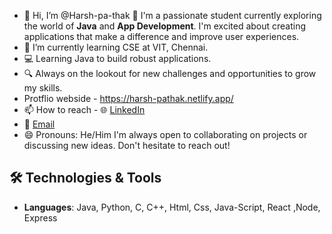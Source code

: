- 👋 Hi, I’m @Harsh-pa-thak
🌟 I'm a passionate student currently exploring the world of **Java** and **App Development**.
I'm excited about creating applications that make a difference and improve user experiences.
- 🌱 I’m currently learning CSE at VIT, Chennai.
- 💻 Learning Java to build robust applications.
- 🔍 Always on the lookout for new challenges and opportunities to grow my skills.
- Protflio webside -  https://harsh-pathak.netlify.app/
- 📫 How to reach - 🌐 [LinkedIn](https://www.linkedin.com/in/harsh-pathak-48389b1a3/)
- 📧 [Email](mailto:harsh9934530656pathak@gmail.com)
- 😄 Pronouns: He/Him
I'm always open to collaborating on projects or discussing new ideas. Don't hesitate to reach out!

## 🛠️ Technologies & Tools
- **Languages**: Java, Python, C, C++, Html, Css, Java-Script, React ,Node, Express 
<!---
Harsh-pa-thak/Harsh-pa-thak is a ✨ special ✨ repository because its `README.md` (this file) appears on your GitHub profile.
You can click the Preview link to take a look at your changes.
--->
